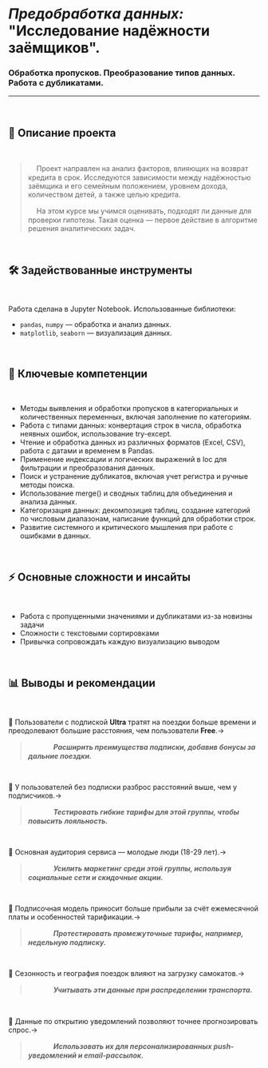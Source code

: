 #   _Предобработка данных:_ <br> "Исследование надёжности заёмщиков". <br>
### Обработка пропусков. Преобразование типов данных. Работа с дубликатами.
 

***
<br>

## 📌 Описание проекта

<br>


>ᅠ Проект направлен на анализ факторов, влияющих на возврат кредита в срок. Исследуются зависимости между надёжностью заёмщика и его семейным положением, уровнем дохода, количеством детей, а также целью кредита.
>
>ᅠ На этом курсе мы учимся оценивать, подходят ли данные для проверки гипотезы. Такая  оценка — первое действие в алгоритме решения аналитических задач. 

<br>


## 🛠 Задействованные инструменты

<br>

Работа сделана в Jupyter Notebook. Использованные библиотеки:
- `pandas`, `numpy` — обработка и анализ данных.
- `matplotlib`, `seaborn` — визуализация данных.

<br>


## 🎯 Ключевые компетенции

<br>

- Методы выявления и обработки пропусков в категориальных и количественных переменных, включая заполнение по категориям.
- Работа с типами данных: конвертация строк в числа, обработка неявных ошибок, использование try-except.
- Чтение и обработка данных из различных форматов (Excel, CSV), работа с датами и временем в Pandas.
- Применение индексации и логических выражений в loc для фильтрации и преобразования данных.
- Поиск и устранение дубликатов, включая учет регистра и ручные методы поиска.
- Использование merge() и сводных таблиц для объединения и анализа данных.
- Категоризация данных: декомпозиция таблиц, создание категорий по числовым диапазонам, написание функций для обработки строк.
- Развитие системного и критического мышления при работе с ошибками в данных.

<br>

## ⚡ Основные сложности и инсайты

<br>


- Работа с пропущенными значениями и дубликатами из-за новизны задачи
- Сложности с текстовыми сортировками
- Привычка сопровождать каждую визуализацию выводом

<br>

## 📊 Выводы и рекомендации

<br>

 🔸 Пользователи с подпиской __Ultra__ тратят на поездки больше времени и преодолевают большие расстояния, чем пользователи __Free__.→<br>
> ᅠ  ᅠ  ᅠ ___Расширить преимущества подписки, добавив бонусы за дальние поездки.___
<br>

 🔸 У пользователей без подписки разброс расстояний выше, чем у подписчиков.→<br>
> ᅠ  ᅠ  ᅠ ___Тестировать гибкие тарифы для этой группы, чтобы повысить лояльность.___
<br>

 🔸 Основная аудитория сервиса — молодые люди (18-29 лет).→<br>
> ᅠ  ᅠ  ᅠ ___Усилить маркетинг среди этой группы, используя социальные сети и скидочные акции.___
<br>

 🔸 Подписочная модель приносит больше прибыли за счёт ежемесячной платы и особенностей тарификации.→<br>
> ᅠ  ᅠ  ᅠ ___Протестировать промежуточные тарифы, например, недельную подписку.___
<br>

 🔸 Сезонность и география поездок влияют на загрузку самокатов.→<br>
> ᅠ  ᅠ  ᅠ ___Учитывать эти данные при распределении транспорта.___
<br>

 🔸 Данные по открытию уведомлений позволяют точнее прогнозировать спрос.→<br>
> ᅠ  ᅠ  ᅠ ___Использовать их для персонализированных push-уведомлений и email-рассылок.___
<br>
